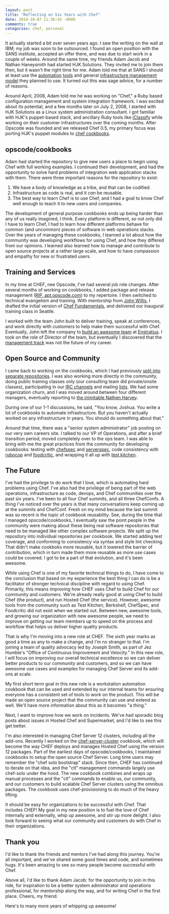 ```yaml
---
layout: post
title: "Reflecting on Six Years with Chef"
date: 2014-10-07 11:36:43 -0600
comments: true
categories: chef, personal
---
```


It actually started a bit over seven years ago. I saw the writing on the wall at IBM; my job was soon to be outsourced. I found an open position with the SANS institute, accepted an offer there, and was due to start work in a couple of weeks. Around the same time, my friends Adam Jacob and Nathan Haneysmith had started HJK Solutions. They invited me to join them then, but it wasn't the right time for me. Adam told me that at SANS I should at least use the [automation](https://puppetlabs.com) [tools](http://capistranorb.com/) and general [infrastructure management model](http://infrastructures.org) they planned to use. It turned out this was sage advice, for a number of reasons.

Around April, 2008, Adam told me he was working on "Chef," a Ruby based configuration management and system integration framework. I was excited about its potential, and a few months later on July 2, 2008, I started with HJK Solutions as a Linux system administration consultant. I got familiar with HJK's puppet-based stack, and ancillary Ruby tools like [iClassify](https://github.com/adamhjk/iclassify/wiki) while working on their customer infrastructures over the coming months. After Opscode was founded and we released Chef 0.5, my primary focus was porting HJK's puppet modules to [chef cookbooks](https://github.com/opscode/cookbooks).

## opscode/cookbooks

Adam had started the repository to give new users a place to begin using Chef with full working examples. I continued their development, and had the opportunity to solve hard problems of integration web application stacks with them. There were three important reasons for the repository to exist:

1. We have a body of knowledge as a tribe, and that can be codified.
1. Infrastructure as code is real, and it *can* be reusable.
1. The best way to learn Chef is to use Chef, and I had a goal to know Chef well enough to teach it to new users and companies.

The development of general purpose cookbooks ends up being harder than any of us really imagined, I think. Every platform is different, so not only did I have to learn Chef, I had to learn how different platforms behave for common (and uncommon) pieces of software in web operations stacks. Over the years of managing these cookbooks, I learned a lot about how the community was developing workflows for using Chef, and how they differed from our opinions. I learned also learned how to manage and contribute to open source projects at a rather large scale, and how to have compassion and empathy for new or frustrated users.

## Training and Services

In my time at CHEF, nee Opscode, I've had several job role changes. After several months of working on cookbooks, I added package and release management ([RIP, apt.opscode.com](http://lists.opscode.com/sympa/arc/chef/2014-11/msg00015.html)) to my repertoire. I then switched to technical evangelism and training. With mentorship from [John Willis](http://twitter.com/botchagalupe), I drafted the initial version of [Chef Fundamentals](https://www.getchef.com/blog/2010/07/13/open-source-chef-training-open-training/), and delivered our inaugural training class in Seattle.

I worked with the team John built to deliver training, speak at conferences, and work directly with customers to help make them successful with Chef. Eventually, John left the company to [build an awesome team](http://www.enstratius.com/news-events/press-releases/john-willis-announcement) at [Enstratius](http://www.enstratius.com/home). I took on the role of Director of the team, but eventually I discovered that the [management track](http://fractio.nl/2014/09/19/not-a-promotion-a-career-change/) was not the future of my career.

## Open Source and Community

I came back to working on the cookbooks, which I had previously [split into separate repositories](https://github.com/opscode-cookbooks). I was also working more directly in the community, doing public training classes only (our consulting team did private/onsite classes), participating in our [IRC channels](https://botbot.me/freenode/chef) and mailing [lists](http://lists.opscode.com). We had some organization churn, and I was moved around between four different managers, eventually reporting to [the inimitable Nathen Harvey](https://twitter.com/nathenharvey).

During one of our 1-1 discussions, he said, "You know, Joshua. You write a lot of cookbooks to automate infrastructure. But you haven't actually worked on any infrastructure in years. You should do something about that."

Around that time, there was a "senior system administrator" job posting on our very own careers site. I talked to our VP of Operations, and after a brief transition period, moved completely over to the ops team. I was able to bring with me the great practices from the community for developing cookbooks: testing with [chefspec](http://sethvargo.github.io/chefspec/) and [serverspec](http://serverspec.org/), code consistency with [rubocop]() and [foodcritic](http://foodcritic.io), and wrapping it all up with [test kitchen](http://kitchen.ci).

## The Future

I've had the privilege to do work that I love, which is automating hard problems using Chef. I've also had the privilege of being part of the web operations, infrastructure as code, devops, and Chef communities over the past six years. I've been to all four Chef summits, and all three ChefConfs. A thing I've noticed over the years is that many conversations keep coming up at the summits and ChefConf. Fresh on my mind because the last summit was so recent is the topic of cookbook reusability. See, during the time that I managed opscode/cookbooks, I eventually saw the point people in the community were making about these being real software repositories that need to be managed like other complex software projects. We split up the repository into individual repositories per cookbook. We started adding test coverage, and conforming to consistency via syntax and style lint checking. That didn't make cookboks more reusable, but it lowered the barrier of contribution, which in turn made them more reusable as more use cases could be covered. I got to be a part of that evolution, and it's been awesome.

While using Chef is one of my favorite technical things to do, I have come to the conclusion that based on my experience the best thing I can do is be a facilitator of stronger technical discipline with regard to using Chef. Primarily, this means improving how CHEF uses Chef to build Chef for our community and customers. We're already really good at using Chef to build Chef (the product), and run Hosted Chef (the service). However, awesome tools from the community such as Test Kitchen, Berkshelf, ChefSpec, and Foodcritic did not exist when we started out. Between new, awesome tools, and growing our organization with new awesome people, we need to improve on getting our team members up to speed on the process and workflow that helps us deliver higher quality products.

That is why I'm moving into a new role at CHEF. The sixth year marks as good a time as any to make a change, and I'm no stranger to that. I'm joining a team of quality advocacy led by Joseph Smith, as part of Jez Humble's "Office of Continuous Improvement and Velocity." In this new role, I will focus on improving our overall technical excellence so we can deliver better products to our community and customers, and so we can have awesome use cases and examples for managing Chef Server and its add-ons at scale.

My first short term goal in this new role is a workstation automation cookbook that can be used and extended by our internal teams for ensuring everyone has a consistent set of tools to work on the product. This will be made an open source project that the community can use and extend as well. We'll have more information about this as it becomes "a thing."

Next, I want to improve how we work on incidents. We've had sporadic blog posts about issues in Hosted Chef and Supermarket, and I'd like to see this get better.

I'm also interested in managing Chef Server 12 clusters, including all the add-ons. Recently I worked on the [chef-server-cluster](https://github.com/opscode-cookbooks/chef-server-cluster) cookbook, which will become the way CHEF deploys and manages Hosted Chef using the version 12 packages. Part of the earliest days of opscode/cookbooks, I maintained cookbooks to setup the open source Chef Server. Long time users may remember the "chef solo bootstrap" stack. Since then, CHEF has continued to iterate on that idea, and the "ctl" management commands largely use chef-solo under the hood. The new cookbook combines and wraps up manual processes and the "ctl" commands to enable us, our community, and our customers to build scalable Chef Server clusters using the omnibus packages. The cookbook uses chef-provisioning to do much of the heavy lifting.

It should be easy for organizations to be successful with Chef. That includes CHEF! My goal in my new position is to fuel the love of Chef internally and externally, whip up awesome, and stir up more delight. I also look forward to seeing what our community and customers do with Chef in their organizations.

## Thank you

I'd like to thank the friends and mentors I've had along this journey. You're all important, and we've shared some good times and code, and sometimes hugs. It's been amazing to see so many people become successful with Chef.

Above all, I'd like to thank Adam Jacob: for the opportunity to join in this ride, for inspiration to be a better system administrator and operations professional, for mentorship along the way, and for writing Chef in the first place. Cheers, my friend.

Here's to many more years of whipping up awesome!
